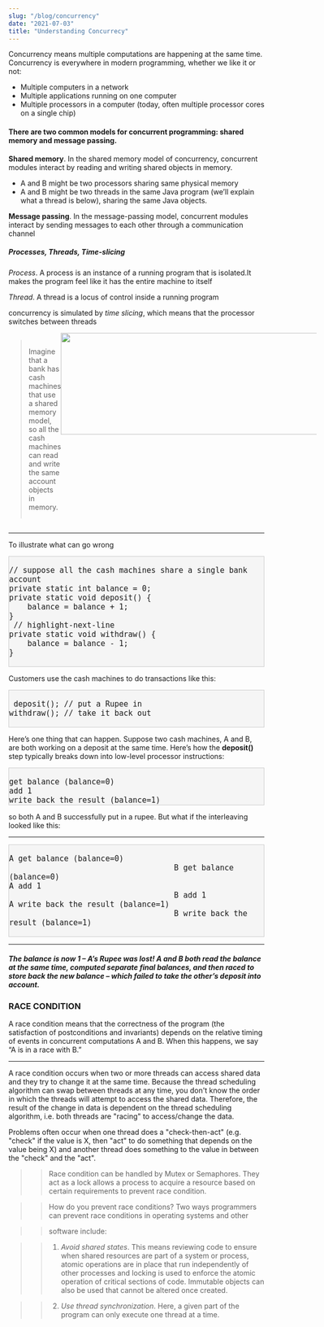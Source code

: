 ```yaml
---
slug: "/blog/concurrency"
date: "2021-07-03"
title: "Understanding Concurrecy"
---
```


Concurrency means multiple computations are happening at the same time. Concurrency is everywhere in modern programming, whether we like it or not:

- Multiple computers in a network
- Multiple applications running on one computer
- Multiple processors in a computer (today, often multiple processor cores on a single chip)

#### There are two common models for concurrent programming: shared memory and message passing.

**Shared memory**. In the shared memory model of concurrency, concurrent modules interact by reading and writing shared objects in memory.

- A and B might be two processors sharing same physical memory
- A and B might be two threads in the same Java program (we’ll explain what a thread is below), sharing the same Java objects.

**Message passing**. In the message-passing model, concurrent modules interact by sending messages to each other through a communication channel

##### Processes, Threads, Time-slicing

_Process_. A process is an instance of a running program that is isolated.It makes the program feel like it has the entire machine to itself

_Thread_. A thread is a locus of control inside a running program

concurrency is simulated by _time slicing_, which means that the processor switches between threads

<style>
    .row {
        display:flex;
    }
    .wid {
       width:600px;
       height:200px;
    }
    .code {
        display: block;
    background: #f5f5f5;
    border: 1px solid #ccc;
    font-size: 15px;
    }
    @media screen and (max-width: 480px) {
        .row { flex-direction:column;}
        .wid {
            width:300px;
            height:140px;
        }
        .code {
       overflow:scroll;
    }
     }

</style>
<div class="row">

> Imagine that a bank has cash machines that use a shared memory model, so all the cash machines can read and write the same account objects in memory.

<img src="https://web.mit.edu/6.005/www/fa14/classes/17-concurrency/figures/shared-memory-bank-account.png"  class="wid"/>
</div>

---

To illustrate what can go wrong

<pre><code class="code"> 
// suppose all the cash machines share a single bank account
private static int balance = 0;
private static void deposit() {
    balance = balance + 1;
}
 // highlight-next-line
private static void withdraw() {
    balance = balance - 1;
}
 </code></pre>

Customers use the cash machines to do transactions like this:

<pre><code class="code"> 
 deposit(); // put a Rupee in
withdraw(); // take it back out
 </code></pre>

Here’s one thing that can happen. Suppose two cash machines, A and B, are both working on a deposit at the same time. Here’s how the **deposit()** step typically breaks down into low-level processor instructions:

<pre><code  class="code"> 
get balance (balance=0)
add 1                 
write back the result (balance=1)
</code></pre>

so both A and B successfully put in a rupee. But what if the interleaving looked like this:

---

<pre><code class="code"> 
A get balance (balance=0)
                                    B get balance (balance=0)
A add 1
                                    B add 1
A write back the result (balance=1)
                                    B write back the result (balance=1)
 </code></pre>

---

##### The balance is now 1 – A’s Rupee was lost! A and B both read the balance at the same time, computed separate final balances, and then raced to store back the new balance – which failed to take the other’s deposit into account.

### RACE CONDITION

A race condition means that the correctness of the program (the satisfaction of postconditions and invariants) depends on the relative timing of events in concurrent computations A and B. When this happens, we say “A is in a race with B.”

---

A race condition occurs when two or more threads can access shared data and they try to change it at the same time. Because the thread scheduling algorithm can swap between threads at any time, you don't know the order in which the threads will attempt to access the shared data. Therefore, the result of the change in data is dependent on the thread scheduling algorithm, i.e. both threads are "racing" to access/change the data.

Problems often occur when one thread does a "check-then-act" (e.g. "check" if the value is X, then "act" to do something that depends on the value being X) and another thread does something to the value in between the "check" and the "act". 

>>Race condition can be handled by Mutex or Semaphores. They act as a lock allows a process to acquire a resource based on certain requirements to prevent race condition.



>> How do you prevent race conditions?
>> Two ways programmers can prevent race conditions in operating systems and other

>> software include:

>> 1) *Avoid shared states*. This means reviewing code to ensure when shared resources are part of a system or process, atomic operations are in place that run independently of other processes and locking is used to enforce the atomic operation of critical sections of code. Immutable objects can also be used that cannot be altered once created.

>> 2) *Use thread synchronization*. Here, a given part of the program can only execute one thread at a time.



